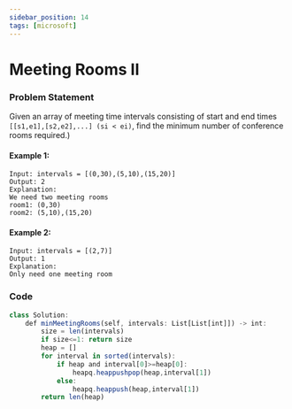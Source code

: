 ```yaml
---
sidebar_position: 14
tags: [microsoft]
---
```


# Meeting Rooms II

### Problem Statement

Given an array of meeting time intervals consisting of start and end times `[[s1,e1],[s2,e2],...] (si < ei)`, find the minimum number of conference rooms required.)

#### Example 1:

```
Input: intervals = [(0,30),(5,10),(15,20)]
Output: 2
Explanation:
We need two meeting rooms
room1: (0,30)
room2: (5,10),(15,20)
```

#### Example 2:

```
Input: intervals = [(2,7)]
Output: 1
Explanation:
Only need one meeting room
```

### Code

```jsx title="Python Code"
class Solution:
    def minMeetingRooms(self, intervals: List[List[int]]) -> int:
        size = len(intervals)
        if size<=1: return size
        heap = []
        for interval in sorted(intervals):
            if heap and interval[0]>=heap[0]:
                heapq.heappushpop(heap,interval[1])
            else:
                heapq.heappush(heap,interval[1])
        return len(heap)
```
